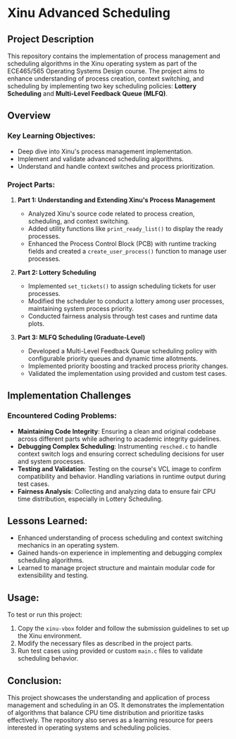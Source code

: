 # Xinu Advanced Scheduling

## Project Description
This repository contains the implementation of process management and scheduling algorithms in the Xinu operating system as part of the ECE465/565 Operating Systems Design course. The project aims to enhance understanding of process creation, context switching, and scheduling by implementing two key scheduling policies: **Lottery Scheduling** and **Multi-Level Feedback Queue (MLFQ)**.

## Overview
### Key Learning Objectives:
- Deep dive into Xinu's process management implementation.
- Implement and validate advanced scheduling algorithms.
- Understand and handle context switches and process prioritization.

### Project Parts:
1. **Part 1: Understanding and Extending Xinu's Process Management**
   - Analyzed Xinu's source code related to process creation, scheduling, and context switching.
   - Added utility functions like `print_ready_list()` to display the ready processes.
   - Enhanced the Process Control Block (PCB) with runtime tracking fields and created a `create_user_process()` function to manage user processes.

2. **Part 2: Lottery Scheduling**
   - Implemented `set_tickets()` to assign scheduling tickets for user processes.
   - Modified the scheduler to conduct a lottery among user processes, maintaining system process priority.
   - Conducted fairness analysis through test cases and runtime data plots.

3. **Part 3: MLFQ Scheduling (Graduate-Level)**
   - Developed a Multi-Level Feedback Queue scheduling policy with configurable priority queues and dynamic time allotments.
   - Implemented priority boosting and tracked process priority changes.
   - Validated the implementation using provided and custom test cases.

## Implementation Challenges
### Encountered Coding Problems:
- **Maintaining Code Integrity**: Ensuring a clean and original codebase across different parts while adhering to academic integrity guidelines.
- **Debugging Complex Scheduling**: Instrumenting `resched.c` to handle context switch logs and ensuring correct scheduling decisions for user and system processes.
- **Testing and Validation**: Testing on the course's VCL image to confirm compatibility and behavior. Handling variations in runtime output during test cases.
- **Fairness Analysis**: Collecting and analyzing data to ensure fair CPU time distribution, especially in Lottery Scheduling.

## Lessons Learned:
- Enhanced understanding of process scheduling and context switching mechanics in an operating system.
- Gained hands-on experience in implementing and debugging complex scheduling algorithms.
- Learned to manage project structure and maintain modular code for extensibility and testing.

## Usage:
To test or run this project:
1. Copy the `xinu-vbox` folder and follow the submission guidelines to set up the Xinu environment.
2. Modify the necessary files as described in the project parts.
3. Run test cases using provided or custom `main.c` files to validate scheduling behavior.

## Conclusion:
This project showcases the understanding and application of process management and scheduling in an OS. It demonstrates the implementation of algorithms that balance CPU time distribution and prioritize tasks effectively. The repository also serves as a learning resource for peers interested in operating systems and scheduling policies.

